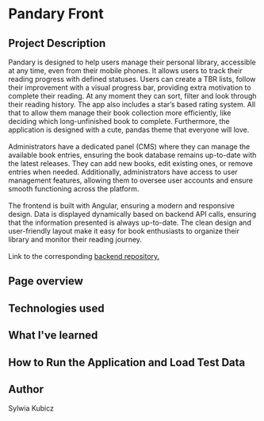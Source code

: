 <h1>Pandary Front</h1>

<h2>Project Description</h2>
  Pandary is designed to help users manage their personal library, accessible at any time, even from their mobile phones. It allows users to track their reading progress with defined statuses. Users can create a TBR lists, follow their improvement with a visual progress bar, providing extra motivation to complete their reading. At any moment they can sort, filter and look through their reading history. The app also includes a star’s based rating system. All that to allow them manage their book collection more efficiently, like deciding which long-unfinished book to complete. Furthermore, the application is designed with a cute, pandas theme that everyone will love.
  <br>
  <br>
  Administrators have a dedicated panel (CMS) where they can manage the available book entries, ensuring the book database remains up-to-date with the latest releases. They can add new books, edit existing ones, or remove entries when needed. Additionally, administrators have access to user management features, allowing them to oversee user accounts and ensure smooth functioning across the platform.
  <br>
  <br>
  The frontend is built with Angular, ensuring a modern and responsive design. Data is displayed dynamically based on backend API calls, ensuring that the information presented is always up-to-date. The clean design and user-friendly layout make it easy for book enthusiasts to organize their library and monitor their reading journey.
  <br>
  <br>
  Link to the corresponding <a href="https://github.com/sylwiakubicz/books-tracker-app">backend repository.</a>
  <br>
  
<h2>Page overview</h2>

<h2>Technologies used</h2>

<h2>What I've learned</h2>

<h2>How to Run the Application and Load Test Data</h2>

<h2>Author</h2>
<p>Sylwia Kubicz</p>
